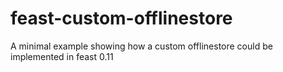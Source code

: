 # feast-custom-offlinestore
A minimal example showing how a custom offlinestore could be implemented in feast 0.11
